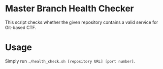 # Master Branch Health Checker

This script checks whether the given repository contains a valid service for
Git-based CTF.

# Usage

Simply run `./health_check.sh [repository URL] [port number]`.
